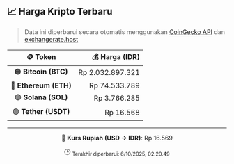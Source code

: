 

<!-- HARGA_KRIPTO -->
## 📈 Harga Kripto Terbaru

> Data ini diperbarui secara otomatis menggunakan [CoinGecko API](https://www.coingecko.com/) dan [exchangerate.host](https://exchangerate.host/)

<div align="center">

| 🪙 Token | 💰 Harga (IDR) |
|:------:|---------------:|
| 🟠 **Bitcoin (BTC)**   | Rp 2.032.897.321 |
| 🔵 **Ethereum (ETH)**  | Rp 74.533.789 |
| 🟣 **Solana (SOL)**    | Rp 3.766.285 |
| 🟢 **Tether (USDT)**   | Rp 16.568 |

---

💱 **Kurs Rupiah (USD → IDR)**: Rp 16.569

🕒 <sub>Terakhir diperbarui: 6/10/2025, 02.20.49</sub>

</div>
<!-- /HARGA_KRIPTO -->